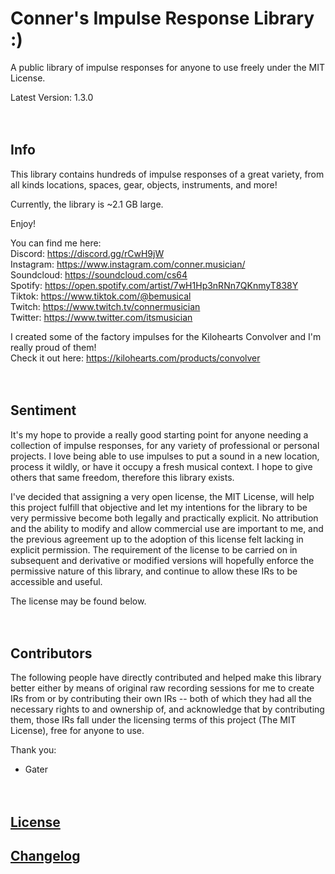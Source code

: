 #	Conner's Impulse Response Library :)
A public library of impulse responses for anyone to use freely under the MIT License.
<br/>

Latest Version: 1.3.0
<br/><br/><br/>


##        Info
This library contains hundreds of impulse responses of a great variety,
from all kinds locations, spaces, gear, objects, instruments, and more!

Currently, the library is ~2.1 GB large.
<br/>

Enjoy!
<br/>

You can find me here:<br/>
Discord:	https://discord.gg/rCwH9jW<br/>
Instagram:	https://www.instagram.com/conner.musician/<br/>
Soundcloud:	https://soundcloud.com/cs64<br/>
Spotify:	https://open.spotify.com/artist/7wH1Hp3nRNn7QKnmyT838Y<br/>
Tiktok:		https://www.tiktok.com/@bemusical<br/>
Twitch:		https://www.twitch.tv/connermusician<br/>
Twitter:	https://www.twitter.com/itsmusician<br/>

I created some of the factory impulses for the Kilohearts Convolver and I'm really proud of them!
<br/>
Check it out here: https://kilohearts.com/products/convolver
<br/><br/><br/>


##        Sentiment
It's my hope to provide a really good starting point for anyone needing a collection of
impulse responses, for any variety of professional or personal projects. I love being
able to use impulses to put a sound in a new location, process it wildly, or have it
occupy a fresh musical context. I hope to give others that same freedom, therefore this
library exists.

I've decided that assigning a very open license, the MIT License, will help this project
fulfill that objective and let my intentions for the library to be very permissive become
both legally and practically explicit. No attribution and the ability to modify and allow
commercial use are important to me, and the previous agreement up to the adoption of this
license felt lacking in explicit permission. The requirement of the license to be carried
on in subsequent and derivative or modified versions will hopefully enforce the permissive
nature of this library, and continue to allow these IRs to be accessible and useful.

The license may be found below.
<br/><br/><br/>


##        Contributors
The following people have directly contributed and helped make this library better
either by means of original raw recording sessions for me to create IRs from or by
contributing their own IRs -- both of which they had all the necessary rights to and
ownership of, and acknowledge that by contributing them, those IRs fall under the
licensing terms of this project (The MIT License), free for anyone to use.

Thank you:

- Gater
<br/><br/><br/>


##            [License](/License.md)


##            [Changelog](/Changelog.md)
